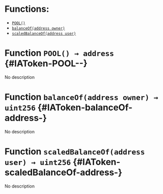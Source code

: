 

# Functions:
- [`POOL()`](#IAToken-POOL--)
- [`balanceOf(address owner)`](#IAToken-balanceOf-address-)
- [`scaledBalanceOf(address user)`](#IAToken-scaledBalanceOf-address-)



# Function `POOL() → address` {#IAToken-POOL--}
No description




# Function `balanceOf(address owner) → uint256` {#IAToken-balanceOf-address-}
No description




# Function `scaledBalanceOf(address user) → uint256` {#IAToken-scaledBalanceOf-address-}
No description




